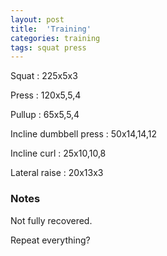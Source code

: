 ```yaml
---
layout: post
title:  'Training'
categories: training
tags: squat press
---
```


Squat : 225x5x3

Press  : 120x5,5,4

Pullup  : 65x5,5,4

Incline dumbbell press : 50x14,14,12

Incline curl  :  25x10,10,8

Lateral raise : 20x13x3

### Notes

Not fully recovered.

Repeat everything?
